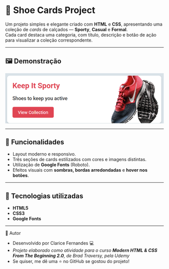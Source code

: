# 👟 Shoe Cards Project

Um projeto simples e elegante criado com **HTML** e **CSS**, apresentando uma coleção de *cards* de calçados — **Sporty**, **Casual** e **Formal**.  
Cada card destaca uma categoria, com título, descrição e botão de ação para visualizar a coleção correspondente.

---

## 🖼️ Demonstração

![Shoe Cards Preview](./demonstration/shoecarddemonstration.png)  

---

## 🚀 Funcionalidades

- Layout moderno e responsivo.  
- Três seções de cards estilizados com cores e imagens distintas.  
- Utilização de **Google Fonts** (Roboto).  
- Efeitos visuais com **sombras, bordas arredondadas** e **hover nos botões**.  

---

## 🧠 Tecnologias utilizadas

- **HTML5**
- **CSS3**
- **Google Fonts**

---

👤 Autor

- Desenvolvido por Clarice Fernandes 💻
- *Projeto elaborado como atividade para o curso **Modern HTML & CSS From The Beginning 2.0**, de Brad Traversy, pela Udemy*
- Se quiser, me dê uma ⭐ no GitHub se gostou do projeto!
